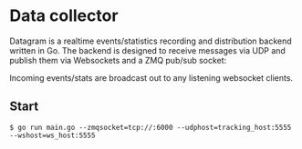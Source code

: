 # Data collector

Datagram is a realtime events/statistics recording and distribution backend written in Go.
The backend is designed to receive messages via UDP and publish them via Websockets and a ZMQ pub/sub socket:

Incoming events/stats are broadcast out to any listening websocket clients.

## Start

    $ go run main.go --zmqsocket=tcp://:6000 --udphost=tracking_host:5555 --wshost=ws_host:5555
